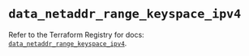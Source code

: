 # `data_netaddr_range_keyspace_ipv4`

Refer to the Terraform Registry for docs: [`data_netaddr_range_keyspace_ipv4`](https://registry.terraform.io/providers/ferlab-ste-justine/netaddr/0.5.1/docs/data-sources/range_keyspace_ipv4).
